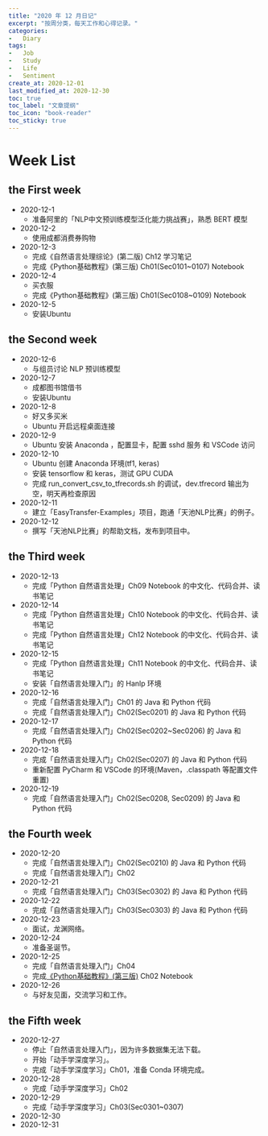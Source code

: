 ```yaml
---
title: "2020 年 12 月日记"
excerpt: "按周分类，每天工作和心得记录。"
categories:
-   Diary
tags:
-   Job
-   Study
-   Life
-   Sentiment
create_at: 2020-12-01
last_modified_at: 2020-12-30
toc: true
toc_label: "文章提纲"
toc_icon: "book-reader"
toc_sticky: true
---
```


# Week List

## the First week

-   2020-12-1
    -   准备阿里的「NLP中文预训练模型泛化能力挑战赛」，熟悉 BERT 模型
-   2020-12-2
    -   使用成都消费券购物
-   2020-12-3
    -   完成《自然语言处理综论》(第二版) Ch12 学习笔记
    -   完成《Python基础教程》(第三版) Ch01(Sec0101~0107) Notebook
-   2020-12-4
    -   买衣服
    -   完成《Python基础教程》(第三版) Ch01(Sec0108~0109) Notebook
-   2020-12-5
    -   安装Ubuntu

## the Second week

-   2020-12-6
    -   与组员讨论 NLP 预训练模型
-   2020-12-7
    -   成都图书馆借书
    -   安装Ubuntu
-   2020-12-8
    -   好又多买米
    -   Ubuntu 开启远程桌面连接
-   2020-12-9
    -   Ubuntu 安装 Anaconda ，配置显卡，配置 sshd 服务 和 VSCode 访问
-   2020-12-10
    -   Ubuntu 创建 Anaconda 环境(tf1, keras)
    -   安装 tensorflow 和 keras，测试 GPU CUDA
    -   完成 run_convert_csv_to_tfrecords.sh 的调试，dev.tfrecord 输出为空，明天再检查原因
-   2020-12-11
    -   建立「EasyTransfer-Examples」项目，跑通「天池NLP比赛」的例子。
-   2020-12-12
    -   撰写「天池NLP比赛」的帮助文档，发布到项目中。

## the Third week

-   2020-12-13
    -   完成「Python 自然语言处理」Ch09 Notebook 的中文化、代码合并、读书笔记
-   2020-12-14
    -   完成「Python 自然语言处理」Ch10 Notebook 的中文化、代码合并、读书笔记
    -   完成「Python 自然语言处理」Ch12 Notebook 的中文化、代码合并、读书笔记
-   2020-12-15
    -   完成「Python 自然语言处理」Ch11 Notebook 的中文化、代码合并、读书笔记
    -   安装「自然语言处理入门」的 Hanlp 环境
-   2020-12-16
    -   完成「自然语言处理入门」Ch01 的 Java 和 Python 代码
    -   完成「自然语言处理入门」Ch02(Sec0201) 的 Java 和 Python 代码
-   2020-12-17
    -   完成「自然语言处理入门」Ch02(Sec0202~Sec0206) 的 Java 和 Python 代码
-   2020-12-18
    -   完成「自然语言处理入门」Ch02(Sec0207) 的 Java 和 Python 代码
    -   重新配置 PyCharm 和 VSCode 的环境(Maven，.classpath 等配置文件重置)
-   2020-12-19
    -   完成「自然语言处理入门」Ch02(Sec0208, Sec0209) 的 Java 和 Python 代码

## the Fourth week

-   2020-12-20
    -   完成「自然语言处理入门」Ch02(Sec0210) 的 Java 和 Python 代码
    -   完成「自然语言处理入门」Ch02
-   2020-12-21
    -   完成「自然语言处理入门」Ch03(Sec0302) 的 Java 和 Python 代码
-   2020-12-22
    -   完成「自然语言处理入门」Ch03(Sec0303) 的 Java 和 Python 代码
-   2020-12-23
    -   面试，龙渊网络。
-   2020-12-24
    -   准备圣诞节。
-   2020-12-25
    -   完成「自然语言处理入门」Ch04
    -   完成[《Python基础教程》(第三版)](https://github.com/zhuyuanxiang/BeginningPython-3rd) Ch02 Notebook
-   2020-12-26
    -   与好友见面，交流学习和工作。

## the Fifth week

-   2020-12-27
    -   停止「自然语言处理入门」，因为许多数据集无法下载。
    -   开始「动手学深度学习」。
    -   完成「动手学深度学习」Ch01，准备 Conda 环境完成。
-   2020-12-28
    -   完成「动手学深度学习」Ch02
-   2020-12-29
    -   完成「动手学深度学习」Ch03(Sec0301~0307)
-   2020-12-30
-   2020-12-31
